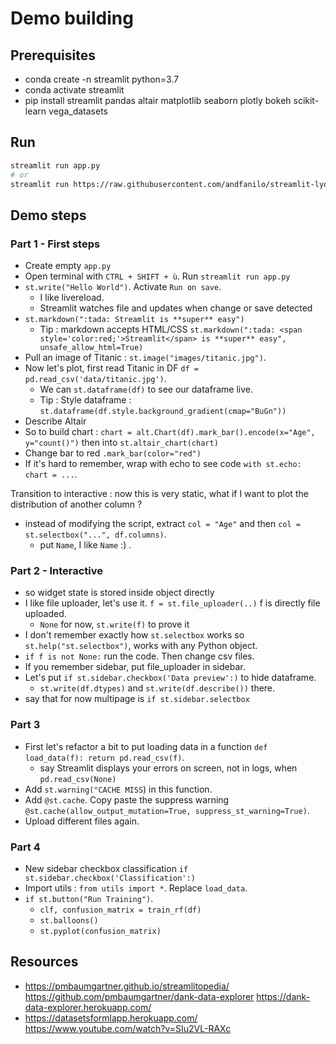 # Demo building

## Prerequisites

- conda create -n streamlit python=3.7
- conda activate streamlit
- pip install streamlit pandas altair matplotlib seaborn plotly bokeh scikit-learn vega_datasets

## Run

```bash
streamlit run app.py
# or
streamlit run https://raw.githubusercontent.com/andfanilo/streamlit-lyondatascience-20200422/master/app_final.py
```

## Demo steps

### Part 1 - First steps 

- Create empty `app.py`
- Open terminal with `CTRL + SHIFT + ù`. Run `streamlit run app.py`
- `st.write("Hello World")`. Activate `Run on save`.
  - I like livereload.
  - Streamlit watches file and updates when change or save detected
- `st.markdown(":tada: Streamlit is **super** easy")` 
  - Tip : markdown accepts HTML/CSS `st.markdown(":tada: <span style='color:red;'>Streamlit</span> is **super** easy", unsafe_allow_html=True)`
- Pull an image of Titanic : `st.image("images/titanic.jpg")`.
- Now let's plot, first read Titanic in DF `df = pd.read_csv('data/titanic.jpg')`.
  - We can `st.dataframe(df)` to see our dataframe live.
  - Tip : Style dataframe : `st.dataframe(df.style.background_gradient(cmap="BuGn"))`
- Describe Altair 
- So to build chart : `chart = alt.Chart(df).mark_bar().encode(x="Age", y="count()")` then into `st.altair_chart(chart)`
- Change bar to red `.mark_bar(color="red")`
- If it's hard to remember, wrap with echo to see code `with st.echo: chart = ...`.

Transition to interactive : now this is very static, what if I want to plot the distribution of another column ?

- instead of modifying the script, extract `col = "Age"` and then `col = st.selectbox("...", df.columns)`.
  - put `Name`, I like `Name` :) .

### Part 2 - Interactive

- so widget state is stored inside object directly
- I like file uploader, let's use it. `f = st.file_uploader(..)` f is directly file uploaded. 
  - `None` for now, `st.write(f)` to prove it
- I don't remember exactly how `st.selectbox` works so `st.help("st.selectbox")`, works with any Python object.
- `if f is not None:` run the code. Then change csv files.
- If you remember sidebar, put file_uploader in sidebar.
- Let's put `if st.sidebar.checkbox('Data preview':)` to hide dataframe. 
  - `st.write(df.dtypes)` and `st.write(df.describe())` there.
- say that for now multipage is `if st.sidebar.selectbox`

### Part 3

- First let's refactor a bit to put loading data in a function `def load_data(f): return pd.read_csv(f)`.
  - say Streamlit displays your errors on screen, not in logs, when `pd.read_csv(None)`
- Add `st.warning("CACHE MISS`) in this function.
- Add `@st.cache`. Copy paste the suppress warning `@st.cache(allow_output_mutation=True, suppress_st_warning=True)`. 
- Upload different files again.

### Part 4

- New sidebar checkbox classification `if st.sidebar.checkbox('Classification':)`
- Import utils : `from utils import *`. Replace `load_data`.
- `if st.button("Run Training")`.
  - `clf, confusion_matrix = train_rf(df)` 
  - `st.balloons()`
  - `st.pyplot(confusion_matrix)`

## Resources

- https://pmbaumgartner.github.io/streamlitopedia/ https://github.com/pmbaumgartner/dank-data-explorer https://dank-data-explorer.herokuapp.com/
- https://datasetsformlapp.herokuapp.com/ https://www.youtube.com/watch?v=SIu2VL-RAXc
